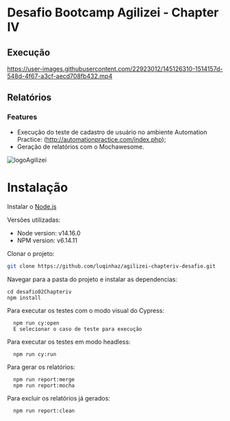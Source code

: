 # Desafio Bootcamp Agilizei - Chapter IV

## Execução
https://user-images.githubusercontent.com/22923012/145126310-1514157d-548d-4f67-a3cf-aecd708fb432.mp4

## Relatórios


### Features
- Execução do teste de cadastro de usuário no ambiente Automation Practice:  (http://automationpractice.com/index.php);
- Geração de relatórios com o Mochawesome.

![logoAgilizei](https://user-images.githubusercontent.com/22923012/145126460-c228a789-b72c-46fd-adb6-1d2feb45c55f.png)

# Instalação
Instalar o [Node.js](https://nodejs.org/en/download/ "Node.js")

Versões utilizadas:
- Node version: v14.16.0
- NPM version: v6.14.11

Clonar o projeto:
```sh
git clone https://github.com/luqinhaz/agilizei-chapteriv-desafio.git
```

Navegar para a pasta do projeto e instalar as dependencias:
```
cd desafio02Chapteriv
npm install
```


Para executar os testes com o modo visual do Cypress:
```
  npm run cy:open
  E selecionar o caso de teste para execução
```

Para executar os testes em modo headless:
```
  npm run cy:run
```

Para gerar os relatórios:
```
  npm run report:merge
  npm run report:mocha
```

Para excluir os relatórios já gerados:
```
  npm run report:clean
```
